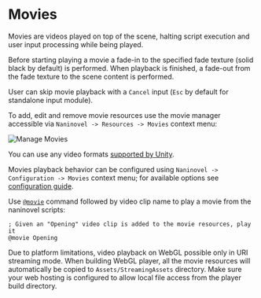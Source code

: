 ﻿# Movies

Movies are videos played on top of the scene, halting script execution and user input processing while being played. 

Before starting playing a movie a fade-in to the specified fade texture (solid black by default) is performed. When playback is finished, a fade-out from the fade texture to the scene content is performed. 

User can skip movie playback with a `Cancel` input (`Esc` by default for standalone input module).

To add, edit and remove movie resources use the movie manager accessible via `Naninovel -> Resources -> Movies` context menu:

![Manage Movies](https://i.gyazo.com/aace59f30f42245fc3ba714d10815d46.png)

You can use any video formats [supported by Unity](https://docs.unity3d.com/Manual/VideoSources-FileCompatibility).

Movies playback behavior can be configured using `Naninovel -> Configuration -> Movies` context menu; for available options see [configuration guide](/guide/configuration.md#movies).

Use [`@movie`](/api/#movie) command followed by video clip name to play a movie from the naninovel scripts:

```
; Given an "Opening" video clip is added to the movie resources, play it
@movie Opening
```

Due to platform limitations, video playback on WebGL possible only in URI streaming mode. When building WebGL player, all the movie resources will automatically be copied to `Assets/StreamingAssets` directory. Make sure your web hosting is configured to allow local file access from the player build directory.